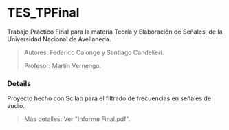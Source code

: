 # TES_TPFinal
Trabajo Práctico Final para la materia Teoría y Elaboración de Señales, de la Universidad Nacional de Avellaneda.

>Autores: Federico Calonge y Santiago Candelieri.
>
>Profesor: Martín Vernengo. 

### Details
Proyecto hecho con Scilab para el filtrado de frecuencias en señales de audio.  

>Más detalles: Ver "Informe Final.pdf".
